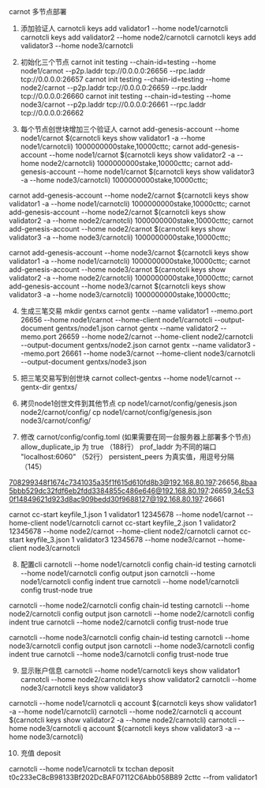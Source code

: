 carnot 多节点部署

1. 添加验证人
carnotcli keys add validator1 --home node1/carnotcli
carnotcli keys add validator2 --home node2/carnotcli
carnotcli keys add validator3 --home node3/carnotcli

2. 初始化三个节点
carnot init  testing --chain-id=testing  --home node1/carnot --p2p.laddr tcp://0.0.0.0:26656 --rpc.laddr tcp://0.0.0.0:26657
carnot init  testing --chain-id=testing  --home node2/carnot --p2p.laddr tcp://0.0.0.0:26659 --rpc.laddr tcp://0.0.0.0:26660
carnot init  testing --chain-id=testing  --home node3/carnot --p2p.laddr tcp://0.0.0.0:26661 --rpc.laddr tcp://0.0.0.0:26662

3. 每个节点创世块增加三个验证人
carnot add-genesis-account --home node1/carnot $(carnotcli keys show validator1 -a --home node1/carnotcli) 1000000000stake,10000cttc;
carnot add-genesis-account --home node1/carnot $(carnotcli keys show validator2 -a --home node2/carnotcli) 1000000000stake,10000cttc;
carnot add-genesis-account --home node1/carnot $(carnotcli keys show validator3 -a --home node3/carnotcli) 1000000000stake,10000cttc;

carnot add-genesis-account --home node2/carnot $(carnotcli keys show validator1 -a --home node1/carnotcli) 1000000000stake,10000cttc;
carnot add-genesis-account --home node2/carnot $(carnotcli keys show validator2 -a --home node2/carnotcli) 1000000000stake,10000cttc;
carnot add-genesis-account --home node2/carnot $(carnotcli keys show validator3 -a --home node3/carnotcli) 1000000000stake,10000cttc;

carnot add-genesis-account --home node3/carnot $(carnotcli keys show validator1 -a --home node1/carnotcli) 1000000000stake,10000cttc;
carnot add-genesis-account --home node3/carnot $(carnotcli keys show validator2 -a --home node2/carnotcli) 1000000000stake,10000cttc;
carnot add-genesis-account --home node3/carnot $(carnotcli keys show validator3 -a --home node3/carnotcli) 1000000000stake,10000cttc;

4. 生成三笔交易
mkdir gentxs
carnot gentx --name validator1 --memo.port 26656 --home node1/carnot --home-client node1/carnotcli --output-document gentxs/node1.json
carnot gentx --name validator2 --memo.port 26659 --home node2/carnot --home-client node2/carnotcli --output-document gentxs/node2.json
carnot gentx --name validator3 --memo.port 26661 --home node3/carnot --home-client node3/carnotcli --output-document gentxs/node3.json

5. 把三笔交易写到创世块
carnot collect-gentxs --home node1/carnot --gentx-dir gentxs/

6. 拷贝node1创世文件到其他节点
cp node1/carnot/config/genesis.json node2/carnot/config/
cp node1/carnot/config/genesis.json node3/carnot/config/

7. 修改 carnot/config/config.toml (如果需要在同一台服务器上部署多个节点)
 allow_duplicate_ip 为 true  （188行）
 prof_laddr 为不同的端口 "localhost:6060"  （52行）
 persistent_peers 为真实值，用逗号分隔 （145）

708299348f1674c7341035a35f1f615d610fd8b3@192.168.80.197:26656,8baa5bbb529dc32fdf6eb2fdd3384855c486e646@192.168.80.197:26659,34c530f14849621d923d8ac909bedd30f9688127@192.168.80.197:26661

carnot cc-start keyfile_1.json 1 validator1 12345678 --home node1/carnot --home-client node1/carnotcli
carnot cc-start keyfile_2.json 1 validator2 12345678 --home node2/carnot --home-client node2/carnotcli
carnot cc-start keyfile_3.json 1 validator3 12345678 --home node3/carnot --home-client node3/carnotcli


8. 配置cli
carnotcli --home node1/carnotcli config chain-id testing
carnotcli --home node1/carnotcli config output json
carnotcli --home node1/carnotcli config indent true
carnotcli --home node1/carnotcli config trust-node true


carnotcli --home node2/carnotcli config chain-id testing
carnotcli --home node2/carnotcli config output json
carnotcli --home node2/carnotcli config indent true
carnotcli --home node2/carnotcli config trust-node true


carnotcli --home node3/carnotcli config chain-id testing
carnotcli --home node3/carnotcli config output json
carnotcli --home node3/carnotcli config indent true
carnotcli --home node3/carnotcli config trust-node true

9. 显示账户信息
carnotcli --home node1/carnotcli keys show validator1
carnotcli --home node2/carnotcli keys show validator2
carnotcli --home node3/carnotcli keys show validator3

carnotcli --home node1/carnotcli q account $(carnotcli keys show validator1 -a --home node1/carnotcli)
carnotcli --home node2/carnotcli q account $(carnotcli keys show validator2 -a --home node2/carnotcli)
carnotcli --home node3/carnotcli q account $(carnotcli keys show validator3 -a --home node3/carnotcli)

10. 充值 deposit

carnotcli --home node1/carnotcli tx tcchan deposit t0c233eC8cB98133Bf202DcBAF07112C6Abb058B89 2cttc --from validator1


